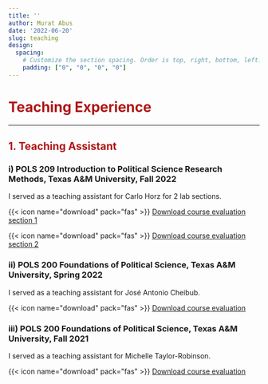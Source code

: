 ```yaml
---
title: ''
author: Murat Abus
date: '2022-06-20'
slug: teaching
design:
  spacing:
    # Customize the section spacing. Order is top, right, bottom, left.
    padding: ["0", "0", "0", "0"]  
---
```


<h1 style="color:#ae1717;">Teaching Experience</h1>
<hr/>

### <h2 style="color:#ae1717;">1. Teaching Assistant</h2> 

### i) POLS 209 Introduction to Political Science Research Methods, Texas A&M University, Fall 2022
I served as a teaching assistant for Carlo Horz for 2 lab sections.

{{< icon name="download" pack="fas" >}} [Download course evaluation section 1](/uploads/POLS209_evaluation_Fall_2022_1.pdf)

{{< icon name="download" pack="fas" >}} [Download course evaluation section 2](/uploads/POLS209_evaluation_Fall_2022_2.pdf)

### ii) POLS 200 Foundations of Political Science, Texas A&M University, Spring 2022
I served as a teaching assistant for José Antonio Cheibub.

{{< icon name="download" pack="fas" >}} [Download course evaluation](/uploads/POLS200_evaluation_Spring_2022.pdf)

### iii) POLS 200 Foundations of Political Science, Texas A&M University, Fall 2021
I served as a teaching assistant for Michelle Taylor-Robinson.

{{< icon name="download" pack="fas" >}} [Download course evaluation](/uploads/POLS200_evaluation_Fall_2021.pdf)
